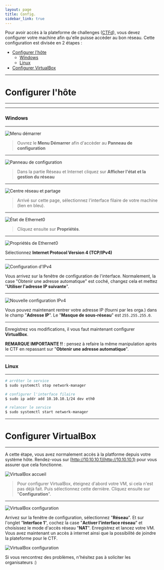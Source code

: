 ```yaml
---
layout: page
title: Config.
sidebar_link: true
---
```


Pour avoir accès à la plateforme de challenges ([CTFd](https://github.com/CTFd/CTFd)), vous devez configurer votre machine afin qu'elle puisse accèder au bon réseau.
Cette configuration est divisée en 2 étapes :
* [Configurer l'hôte](#configurer-l'hôte)
  - [Windows](#windows)
  - [Linux](#linux)
* [Configurer VirtualBox](#configurer-virtualbox)

---
# Configurer l'hôte
---

---
### Windows
---

<img class="center" src="/assets/images/config/win-c1.png" alt="Menu démarrer"> 

> Ouvrez le **Menu Démarrer** afin d'accèder au **Panneau de configuration**

---

<img class="center" src="/assets/images/config/win-c2.png" alt="Panneau de configuration"> 

> Dans la partie Réseau et Internet cliquez sur **Afficher l'état et la gestion du réseau**

---

<img class="center" src="/assets/images/config/win-c3.png" alt="Centre réseau et partage"> 

> Arrivé sur cette page, sélectionnez l'interface filaire de votre machine (lien en bleu).

---

<img class="center" src="/assets/images/config/win-c4.png" alt="État de Ethernet0">

> Cliquez ensuite sur **Propriétés**.

---

<img class="center" src="/assets/images/config/win-c5.png" alt="Propriétés de Ethernet0">

Sélectionnez **Internet Protocol Version 4 (TCP/IPv4)**

---

<img class="center" src="/assets/images/config/win-c6.png" alt="Configuration d'IPv4">

Vous arrivez sur la fenêtre de configuration de l'interface. Normalement, la case "Obtenir une adresse automatique" est coché, changez cela et mettez "**Utiliser l'adresse IP suivante**".

---

<img class="center" src="/assets/images/config/win-c7.png" alt="Nouvelle configuration IPv4">

Vous pouvez maintenant rentrer votre adresse IP (fourni par les orga.) dans le champ "**Adresse IP**". Le "**Masque de sous-réseau**" est `255.255.255.0`.

---

Enregistrez vos modifications, il vous faut maintenant configurer **VirtualBox**.


**REMARQUE IMPORTANTE !!** : pensez à refaire la même manipulation après le CTF en repassant sur "**Obtenir une adresse automatique**".

---
### Linux
---

```bash
# arrêter le service
$ sudo systemctl stop network-manager

# configurer l'interface filaire
$ sudo ip addr add 10.10.10.1/24 dev eth0

# relancer le service
$ sudo systemctl start network-manager
```

---
# Configurer VirtualBox
---

A cette étape, vous avez normalement accès à la platforme depuis votre système hôte. Rendez-vous sur [http://10.10.10.1](http://10.10.10.1) pour vous assurer que cela fonctionne.

<img class="center" src="/assets/images/config/vb-c1.png" alt="VirtualBox accueil">

> Pour configurer VirtualBox, éteignez d'abord votre VM, si cela n'est pas déjà fait. Puis sélectionnez cette dernière. Cliquez ensuite sur "**Configuration**".

---

<img class="center" src="/assets/images/config/vb-c2.png" alt="VirtualBox configuration">

Arrivez sur la fenêtre de configuration, sélectionnez "**Réseau**". Et sur l'onglet "**Interface 1**", cochez la case "**Activer l'interface réseau**" et choisissez le mode d'accès réseau "**NAT**". Enregistrez et lancez votre VM. Vous avez maintenant un accès à internet ainsi que la possibilité de joindre la plateforme pour le CTF.

<img class="center" src="/assets/images/config/vb-c3.png" alt="VirtualBox configuration">

Si vous rencontrez des problèmes, n'hésitez pas à soliciter les organisateurs :)
